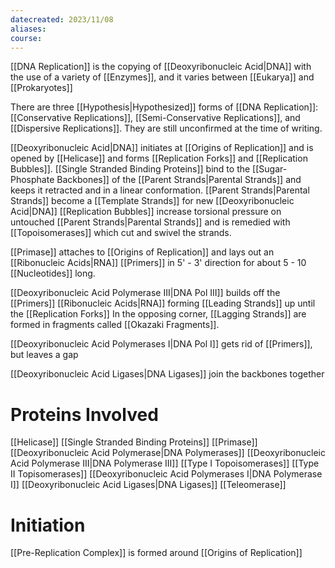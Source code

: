 ```yaml
---
datecreated: 2023/11/08
aliases: 
course:
---
```

[[DNA Replication]] is the copying of [[Deoxyribonucleic Acid|DNA]] with the use of a variety of [[Enzymes]], and it varies between [[Eukarya]] and [[Prokaryotes]]

There are three [[Hypothesis|Hypothesized]] forms of [[DNA Replication]]: [[Conservative Replications]], [[Semi-Conservative Replications]], and [[Dispersive Replications]]. They are still unconfirmed at the time of writing. 


[[Deoxyribonucleic Acid|DNA]] initiates at [[Origins of Replication]] and is opened by [[Helicase]] and forms [[Replication Forks]] and [[Replication Bubbles]]. 
[[Single Stranded Binding Proteins]] bind to the [[Sugar-Phosphate Backbones]] of the [[Parent Strands|Parental Strands]] and keeps it retracted and in a linear conformation.
[[Parent Strands|Parental Strands]] become a [[Template Strands]] for new [[Deoxyribonucleic Acid|DNA]]
[[Replication Bubbles]] increase torsional pressure on untouched [[Parent Strands|Parental Strands]] and is remedied with [[Topoisomerases]] which cut and swivel the strands.

[[Primase]] attaches to [[Origins of Replication]] and lays out an [[Ribonucleic Acids|RNA]] [[Primers]] in 5' - 3' direction for about 5 - 10 [[Nucleotides]] long.

[[Deoxyribonucleic Acid Polymerase III|DNA Pol III]] builds off the [[Primers]] [[Ribonucleic Acids|RNA]] forming [[Leading Strands]] up until the [[Replication Forks]]
In the opposing corner, [[Lagging Strands]] are formed in fragments called [[Okazaki Fragments]].

[[Deoxyribonucleic Acid Polymerases I|DNA Pol I]] gets rid of [[Primers]], but leaves a gap

[[Deoxyribonucleic Acid Ligases|DNA Ligases]] join the backbones together

# Proteins Involved

[[Helicase]]
[[Single Stranded Binding Proteins]]
[[Primase]] 
[[Deoxyribonucleic Acid Polymerase|DNA Polymerases]] 
[[Deoxyribonucleic Acid Polymerase III|DNA Polymerase III]]
[[Type I Topoisomerases]]
[[Type II Topisomerases]]
[[Deoxyribonucleic Acid Polymerases I|DNA Polymerase I]]
[[Deoxyribonucleic Acid Ligases|DNA Ligases]]
[[Teleomerase]]

# Initiation

[[Pre-Replication Complex]] is formed around [[Origins of Replication]] 